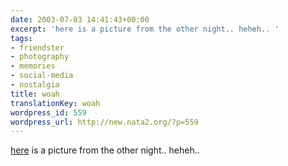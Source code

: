 ```yaml
---
date: 2003-07-03 14:41:43+00:00
excerpt: 'here is a picture from the other night.. heheh.. '
tags:
- friendster
- photography
- memories
- social-media
- nostalgia
title: woah
translationKey: woah
wordpress_id: 559
wordpress_url: http://new.nata2.org/?p=559
---
```


<a href="http://photos.friendster.com/photos/46/60/240664/198022563273l.jpg">here</a> is a picture from the other night.. heheh..